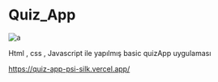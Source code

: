 # Quiz_App

![a](https://github.com/bltMustafa/Quiz_App/assets/92399033/2c84f7c8-cd17-4b29-97b6-f1bb79b6b491)

Html , css , Javascript ile yapılmış basic quizApp uygulaması 

https://quiz-app-psi-silk.vercel.app/
